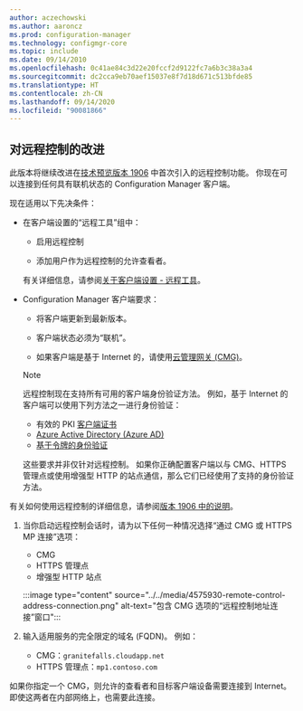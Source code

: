 ```yaml
---
author: aczechowski
ms.author: aaroncz
ms.prod: configuration-manager
ms.technology: configmgr-core
ms.topic: include
ms.date: 09/14/2010
ms.openlocfilehash: 0c41ae84c3d22e20fccf2d9122fc7a6b3c38a3a4
ms.sourcegitcommit: dc2cca9eb70aef15037e8f7d18d671c513bfde85
ms.translationtype: HT
ms.contentlocale: zh-CN
ms.lasthandoff: 09/14/2020
ms.locfileid: "90081866"
---
```

## <a name="improvements-to-remote-control"></a><a name="bkmk_remctrl"></a>对远程控制的改进

<!--4575930-->

此版本将继续改进在[技术预览版本 1906](../../../2019/technical-preview-1906.md#remote-control-anywhere-using-cloud-management-gateway) 中首次引入的远程控制功能。 你现在可以连接到任何具有联机状态的 Configuration Manager 客户端。

现在适用以下先决条件：

- 在客户端设置的“远程工具”组中：

  - 启用远程控制

  - 添加用户作为远程控制的允许查看者。

  有关详细信息，请参阅[关于客户端设置 - 远程工具](../../../../clients/deploy/about-client-settings.md#remote-tools)。

- Configuration Manager 客户端要求：

  - 将客户端更新到最新版本。

  - 客户端状态必须为“联机”。

  - 如果客户端是基于 Internet 的，请使用[云管理网关 (CMG)](../../../../clients/manage/cmg/plan-cloud-management-gateway.md)。

  > [!NOTE]
  > 远程控制现在支持所有可用的客户端身份验证方法。 例如，基于 Internet 的客户端可以使用下列方法之一进行身份验证：
  >
  > - 有效的 PKI [客户端证书](../../../../clients/manage/cmg/certificates-for-cloud-management-gateway.md#bkmk_clientauth)
  > - [Azure Active Directory (Azure AD)](../../../../clients/deploy/deploy-clients-cmg-azure.md)
  > - [基于令牌的身份验证](../../../../clients/deploy/deploy-clients-cmg-token.md)
  >
  > 这些要求并非仅针对远程控制。 如果你正确配置客户端以与 CMG、HTTPS 管理点或使用增强型 HTTP 的站点通信，那么它们已经使用了支持的身份验证方法。

有关如何使用远程控制的详细信息，请参阅[版本 1906 中的说明](../../../2019/technical-preview-1906.md#connect-to-a-client-from-the-console)。

1. 当你启动远程控制会话时，请为以下任何一种情况选择“通过 CMG 或 HTTPS MP 连接”选项：

    - CMG
    - HTTPS 管理点
    - 增强型 HTTP 站点

    :::image type="content" source="../../media/4575930-remote-control-address-connection.png" alt-text="包含 CMG 选项的“远程控制地址连接”窗口":::

1. 输入适用服务的完全限定的域名 (FQDN)。 例如：

    - CMG：`granitefalls.cloudapp.net`
    - HTTPS 管理点：`mp1.contoso.com`

如果你指定一个 CMG，则允许的查看者和目标客户端设备需要连接到 Internet。 即使这两者在内部网络上，也需要此连接。

